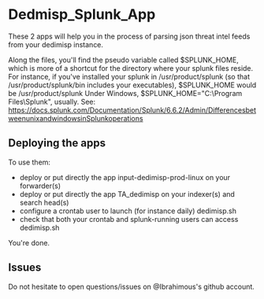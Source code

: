 # Dedmisp_Splunk_App

These 2 apps will help you in the process of parsing json threat intel feeds from your dedimisp instance.

Along the files, you'll find the pseudo variable called $SPLUNK_HOME, which is more of a shortcut for the directory where your splunk files reside.
For instance, if you've installed your splunk in /usr/product/splunk (so that /usr/product/splunk/bin includes your executables), $SPLUNK_HOME would be /usr/product/splunk
Under Windows, $SPLUNK_HOME="C:\Program Files\Splunk", usually.
See: https://docs.splunk.com/Documentation/Splunk/6.6.2/Admin/DifferencesbetweenunixandwindowsinSplunkoperations

## Deploying the apps

To use them:
- deploy or put directly the app input-dedimisp-prod-linux on your forwarder(s)
- deploy or put directly the app TA_dedimisp on your indexer(s) and search head(s)
- configure a crontab user to launch (for instance daily) dedimisp.sh
- check that both your crontab and splunk-running users can access dedimisp.sh

You're done.

## Issues

Do not hesitate to open questions/issues on @Ibrahimous's github account.

